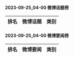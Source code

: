 #### 2023-09-25_04-00  微博话题榜

| 排名 | 微博话题 | 类别 |
| --- | --- | --- |
#### 2023-09-25_04-00  微博要闻榜

| 排名 | 微博要闻 | 类别 |
| --- | --- | --- |
